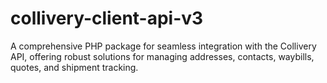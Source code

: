 # collivery-client-api-v3
A comprehensive PHP package for seamless integration with the Collivery API, offering robust solutions for managing addresses, contacts, waybills, quotes, and shipment tracking.
